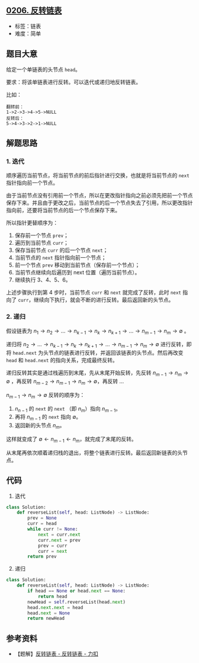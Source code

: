 ## [0206. 反转链表](https://leetcode-cn.com/problems/reverse-linked-list/)

- 标签：链表
- 难度：简单

## 题目大意

给定一个单链表的头节点 `head`。

要求：将该单链表进行反转。可以迭代或递归地反转链表。

比如：

```
翻转前：
1->2->3->4->5->NULL
反转后：
5->4->3->2->1->NULL
```

## 解题思路

### 1. 迭代

顺序遍历当前节点，将当前节点的前后指针进行交换，也就是将当前节点的 `next` 指针指向前一个节点。

由于当前节点没有引用前一个节点，所以在更改指针指向之前必须先把前一个节点保存下来。并且由于更改之后，当前节点的后一个节点失去了引用，所以更改指针指向前，还要将当前节点的后一个节点保存下来。

所以指针更替顺序为：

1. 保存前一个节点 `prev`；
2. 遍历到当前节点 `curr`；
3. 保存当前节点 `curr` 的后一个节点 `next`；
4. 当前节点的 `next` 指针指向前一个节点；
5. 前一个节点 `prev` 移动到当前节点（保存前一个节点）；
6. 当前节点继续向后遍历到 next 位置（遍历当前节点）。
7. 继续执行 3、4、5、6。

上述步骤执行到第 4 步时，当前节点 `curr` 和 `next` 就完成了反转，此时 `next` 指向了 `curr`，继续向下执行，就会不断的进行反转。最后返回新的头节点。

### 2. 递归

假设链表为 $n_1 → n_2 → … → n_{k-1} → n_k → n_{k+1} → … → n_{m-1} → n_m → ∅$ 。

递归将 $n_2 → … → n_{k-1} → n_k → n_{k+1} → … → n_{m-1} → n_m → ∅$ 进行反转，即将 `head.next` 为头节点的链表进行反转，并返回该链表的头节点。然后再改变 `head` 和 `head.next` 的指向关系，完成最终反转。

递归反转其实是通过栈遍历到末尾，先从末尾开始反转，先反转 $n_{m-1} → n_m → ∅$ ，再反转 $n_{m-2} → n_{m-1} → n_m → ∅$，再反转 ...

$n_{m-1} → n_m → ∅$ 反转的顺序为：

1. $n_{n-1}$ 的  `next` 的 `next` （即 $n_m$）指向 $n_{m-1}$。
2. 再将 $n_{m-1}$ 的 `next` 指向 $∅$。
3. 返回新的头节点 $n_m$。

这样就变成了 $∅ ← n_{m-1} ← n_m$，就完成了末尾的反转。

从末尾再依次顺着递归栈的退出，将整个链表进行反转。最后返回新链表的头节点。

## 代码

1. 迭代

```Python
class Solution:
    def reverseList(self, head: ListNode) -> ListNode:
        prev = None
        curr = head
        while curr != None:
            next = curr.next
            curr.next = prev
            prev = curr
            curr = next
        return prev
```

2. 递归

```Python
class Solution:
    def reverseList(self, head: ListNode) -> ListNode:
        if head == None or head.next == None:
            return head
        newHead = self.reverseList(head.next)
        head.next.next = head
        head.next = None
        return newHead
```

## 参考资料

- 【题解】[反转链表 - 反转链表 - 力扣](https://leetcode-cn.com/problems/reverse-linked-list/solution/fan-zhuan-lian-biao-by-leetcode-solution-d1k2/)

